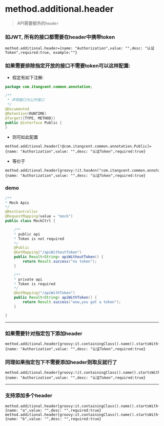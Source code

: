 # method.additional.header

> API需要额外的`header`

### 如JWT, 所有的接口都需要在header中携带token

```properties
method.additional.header={name: "Authorization",value: "",desc: "认证Token",required:true, example:""}
```

### 如果需要排除指定开放的接口不需要token可以这样配置:

- 假定有如下注解:

```java
package com.itangcent.common.annotation;

/**
 * 声明接口为公开接口
 */
@Documented
@Retention(RUNTIME)
@Target({TYPE, METHOD})
public @interface Public {
}

```

- 则可如此配置

```properties
method.additional.header[!@com.itangcent.common.annotation.Public]={name: "Authorization",value: "",desc: "认证Token",required:true}
```

- 等价于

```properties
method.additional.header[groovy:!it.hasAnn("com.itangcent.common.annotation.Public")]={name: "Authorization",value: "",desc: "认证Token",required:true}
```


### demo

```java
/**
* Mock Apis
*/
@RestController
@RequestMapping(value = "mock")
public class MockCtrl {

    /**
    * public api
    * Token is not required
    */
    @Public
    @GetMapping("/apiWithoutToken")
    public Result<String> apiWithoutToken() {
        return Result.success("no token");
    }

    /**
    * private api
    * Token is required
    */
    @GetMapping("/apiWithToken")
    public Result<String> apiWithToken() {
        return Result.success("wow,you got a token");
    }

}
```

---


### 如果需要针对指定包下添加header

```properties
method.additional.header[groovy:it.containingClass().name().startsWith("com.test.api")]={name: "Authorization",value: "",desc: "认证Token",required:true}
```

### 同理如果指定包下不需要添加header则取反就行了

```properties
method.additional.header[groovy:!it.containingClass().name().startsWith("com.test.api")]={name: "Authorization",value: "",desc: "认证Token",required:true}
```

---

### 支持添加多个header

```properties
method.additional.header[groovy:it.containingClass().name().startsWith("com.test.api")]={name: "a",value: "",desc: "",required:true}
method.additional.header[groovy:it.containingClass().name().startsWith("com.test.api")]={name: "b",value: "",desc: "",required:true}
```